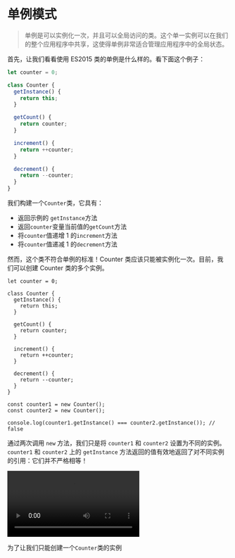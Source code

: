 # 单例模式

> 单例是可以实例化一次，并且可以全局访问的类。这个单一实例可以在我们的整个应用程序中共享，这使得单例非常适合管理应用程序中的全局状态。

首先，让我们看看使用 ES2015 类的单例是什么样的。看下面这个例子：

```js
let counter = 0;

class Counter {
  getInstance() {
    return this;
  }

  getCount() {
    return counter;
  }

  increment() {
    return ++counter;
  }

  decrement() {
    return --counter;
  }
}
```

我们构建一个`Counter`类，它具有：

- 返回示例的 `getInstance`方法
- 返回`counter`变量当前值的`getCount`方法
- 将`counter`值递增 1 的`increment`方法
- 将`counter`值递减 1 的`decrement`方法

然而，这个类不符合单例的标准！Counter 类应该只能被实例化一次。目前，我们可以创建 Counter 类的多个实例。

```js{21,22}
let counter = 0;

class Counter {
  getInstance() {
    return this;
  }

  getCount() {
    return counter;
  }

  increment() {
    return ++counter;
  }

  decrement() {
    return --counter;
  }
}

const counter1 = new Counter();
const counter2 = new Counter();

console.log(counter1.getInstance() === counter2.getInstance()); // false
```

通过两次调用 `new` 方法，我们只是将 `counter1` 和 `counter2` 设置为不同的实例。 `counter1` 和 `counter2` 上的 `getInstance` 方法返回的值有效地返回了对不同实例的引用：它们并不严格相等！

<video controls="controls">
  <source src="https://res.cloudinary.com/ddxwdqwkr/video/upload/f_auto/v1609056519/patterns.dev/jspat-52_zkwyk1.mp4" type="video/mp4" />
</video>

为了让我们只能创建一个`Counter`类的实例
